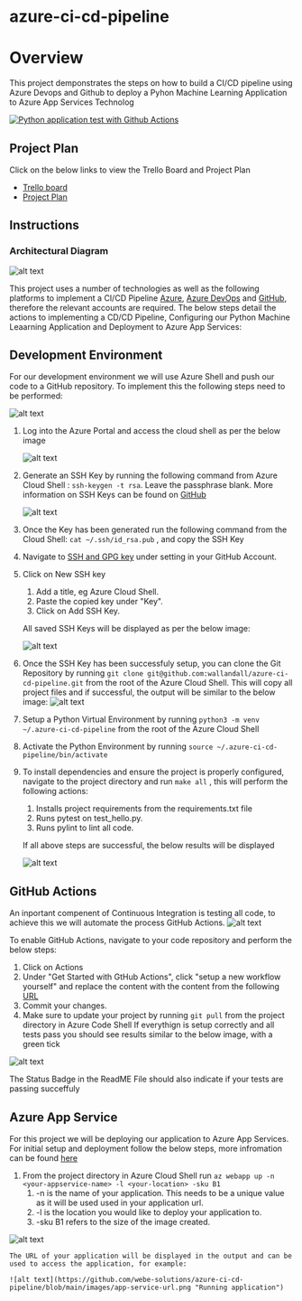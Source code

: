 # azure-ci-cd-pipeline
# Overview
This project demponstrates the steps on how to build a CI/CD pipeline using Azure Devops and Github to deploy a Pyhon Machine Learning Application to Azure App Services
Technolog

[![Python application test with Github Actions](https://github.com/webe-solutions/azure-ci-cd-pipeline/actions/workflows/main.yml/badge.svg)](https://github.com/webe-solutions/azure-ci-cd-pipeline/actions/workflows/main.yml)

## Project Plan
Click on the below links to view the Trello Board and Project Plan

* [Trello board](https://trello.com/b/DKIrIpDZ/deploy-cicd-pipeline-in-azure)
* [Project Plan](https://docs.google.com/spreadsheets/d/1X-_tgCsTntOpF15eZHiBT_9kV8qnpq180sBZ4QrkGVM/edit#gid=1348135932)

## Instructions


### Architectural Diagram
  
![alt text](https://github.com/webe-solutions/azure-ci-cd-pipeline/blob/main/images/architecture.png "Architecture Diagram")

This project uses a number of technologies as well as the following platforms to implement a CI/CD Pipeline [Azure](https://portal.azure.com), [Azure DevOps](https://dev.azure.com) and [GitHub](https://github.com), therefore the relevant accounts are required. The below steps detail the actions to implementing a CD/CD Pipeline, Configuring our Python Machine Leaarning Application and Deployment to Azure App Services:

## Development Environment
For our development environment we will use Azure Shell and push our code to a GitHub repository. To implement this the following steps need to be performed:

![alt text](https://github.com/webe-solutions/azure-ci-cd-pipeline/blob/main/images/cloud-dev.png "Development Environment")


1. Log into the Azure Portal and access the cloud shell as per the below image


   ![alt text](https://github.com/webe-solutions/azure-ci-cd-pipeline/blob/main/images/cloud-shell.png "Cloud Shell")


2. Generate an SSH Key by running the following command from Azure Cloud Shell : ``` ssh-keygen -t rsa ```. Leave the passphrase blank. More information on SSH Keys can be found on [GitHub](https://docs.github.com/en/github/authenticating-to-github/about-ssh)


   ![alt text](https://github.com/webe-solutions/azure-ci-cd-pipeline/blob/main/images/ssh-key-gen.png "Generate SSH Key")


3. Once the Key has been generated run the following command from the Cloud Shell: ``` cat ~/.ssh/id_rsa.pub ``` , and copy the SSH Key
4. Navigate to [SSH and GPG key](https://github.com/settings/keys) under setting in your GitHub Account.
5. Click on New SSH key
   1. Add a title, eg Azure Cloud Shell.
   2. Paste the copied key under "Key".
   3. Click on Add SSH Key.
   
   All saved SSH Keys will be displayed as per the below image:

   ![alt text](https://github.com/webe-solutions/azure-ci-cd-pipeline/blob/main/images/all-keys.png "SSH Keys") 

6. Once the SSH Key has been successfuly setup, you can clone the Git Repository by running ``` git clone git@github.com:wallandall/azure-ci-cd-pipeline.git ``` from the root of the Azure Cloud Shell. This will copy all project files and if successful, the output will be similar to the below image:
  ![alt text](https://github.com/webe-solutions/azure-ci-cd-pipeline/blob/main/images/cloned.png "Cloned Git Repository")  

7. Setup a Python Virtual Environment by running ``` python3 -m venv ~/.azure-ci-cd-pipeline ``` from the root of the Azure Cloud Shell
8. Activate the Python Environment by running ``` source ~/.azure-ci-cd-pipeline/bin/activate ``` 
9. To install dependencies and ensure the project is properly configured, navigate to the project directory and run ``` make all ``` , this will perform the following actions:
   1.  Installs project requirements from the requirements.txt file
   2.  Runs pytest on test_hello.py.
   3.  Runs pylint to lint all code.

   If all above steps are successful, the below results will be displayed

   ![alt text](https://github.com/webe-solutions/azure-ci-cd-pipeline/blob/main/images/make-all.png "Make All")  

 

## GitHub Actions
An inportant compenent of Continuous Integration is testing all code, to achieve this we will automate the process GitHub Actions. 
![alt text](https://github.com/webe-solutions/azure-ci-cd-pipeline/blob/main/images/github-actions.png "GitHub Actions")

To enable GitHub Actions, navigate to your code repository and perform the below steps:
1. Click on Actions
2. Under "Get Started with GtHub Actions", click "setup a new workflow yourself" and replace the content with the 
content from the following [URL](https://github.com/webe-solutions/azure-ci-cd-pipeline/blob/main/.github/workflows/main.yml)
3. Commit your changes.
4. Make sure to update your project by running ```git pull``` from the project directory in Azure Code Shell
If everythign is setup correctly and all tests pass you should see results similar to the below image, with a green 
tick

![alt text](https://github.com/webe-solutions/azure-ci-cd-pipeline/blob/main/images/github-actions-results.png "GitHub 
Actions")

The Status Badge in the ReadME File should also indicate if your tests are passing succeffuly 

## Azure App Service
For this project we will be deploying our application to Azure App Services. For initial setup and deployment follow the below steps, more infromation can be found [here](https://docs.microsoft.com/en-us/cli/azure/webapp?view=azure-cli-latest)

1. From the project directory in Azure Cloud Shell run ```az webapp up -n <your-appservice-name> -l <your-location> -sku B1```
   1. -n <your-appservice-ame> is the name of your application. This needs to be a unique value as it will be used used in your application url.
   2. -l <your-location> is the location you would like to deploy your application to.
   3. -sku B1 refers to the size of the image created.

  ![alt text](https://github.com/webe-solutions/azure-ci-cd-pipeline/blob/main/images/az-webapp-up.png "Azure App Services") 

    The URL of your application will be displayed in the output and can be used to access the application, for example:

    ![alt text](https://github.com/webe-solutions/azure-ci-cd-pipeline/blob/main/images/app-service-url.png "Running application") 


